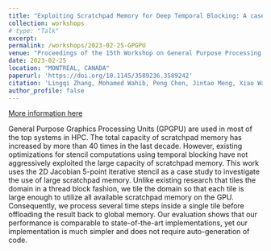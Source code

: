 ```yaml
---
title: "Exploiting Scratchpad Memory for Deep Temporal Blocking: A case study for 2D Jacobian 5-point iterative stencil kernel (j2d5pt)"
collection: workshops
# type: "Talk"
excerpt: 
permalink: /workshops/2023-02-25-GPGPU
venue: "Proceedings of the 15th Workshop on General Purpose Processing Using GPU (GPGPU 23)"
date: 2023-02-25
location: "MONTREAL, CANADA"
paperurl: 'https://doi.org/10.1145/3589236.3589242'
citation: 'Lingqi Zhang, Mohamed Wahib, Peng Chen, Jintao Meng, Xiao Wang, Toshio Endo, and Satoshi Matsuoka. 2023. Exploiting Scratchpad Memory for Deep Temporal Blocking: A case study for 2D Jacobian 5-point iterative stencil kernel (j2d5pt). In Proceedings of the 15th Workshop on General Purpose Processing Using GPU (GPGPU 23). Association for Computing Machinery, New York, NY, USA, 34–35. https://doi.org/10.1145/3589236.3589242'
author_profile: false
---
```


[More information here](https://mocalabucm.github.io/gpgpu2023/)

General Purpose Graphics Processing Units (GPGPU) are used in most of the top systems in HPC. The total capacity of scratchpad memory has increased by more than 40 times in the last decade. However, existing optimizations for stencil computations using temporal blocking have not aggressively exploited the large capacity of scratchpad memory. This work uses the 2D Jacobian 5-point iterative stencil as a case study to investigate the use of large scratchpad memory. Unlike existing research that tiles the domain in a thread block fashion, we tile the domain so that each tile is large enough to utilize all available scratchpad memory on the GPU. Consequently, we process several time steps inside a single tile before offloading the result back to global memory. Our evaluation shows that our performance is comparable to state-of-the-art implementations, yet our implementation is much simpler and does not require auto-generation of code.